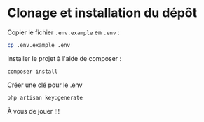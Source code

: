 # Clonage et installation du dépôt 

Copier le fichier `.env.example` en `.env` : 
```sh 
cp .env.example .env
```

Installer le projet à l'aide de composer : 
```sh
composer install
```

Créer une clé pour le .env
```sh
php artisan key:generate
```

À vous de jouer !!!